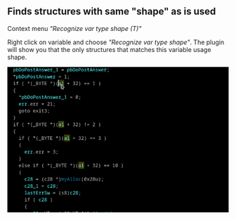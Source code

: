 ## Finds structures with same "shape" as is used 
Context menu *"Recognize var type shape (T)"*

Right click on variable and choose *"Recognize var type shape"*. The plugin will show you that the only structures that matches this variable usage shape.

![Struct shape](struct-shape.gif)
